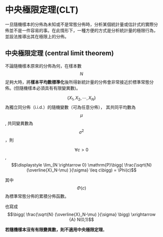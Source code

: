 # 中央極限定理\(CLT\)

一旦隨機樣本的分佈為未知或不是常態分佈時，分析某個統計量或估計式的實際分佈並不是一件容易的事。在此情形下，一種方便的方式是分析統計量的極限行為，並設法推導出其在極限上的分佈。

## 中央極限定理 \(central limit theorem\) 

不論隨機樣本原來的分佈為何，在樣本數$$N$$足夠大時，將**樣本平均數標準化**後所得新統計量的分佈會非常接近於標準常態分佈。\(但隨機樣本必須具有有限變異數\)。

$$\{X_1,X_2,⋯,X_N \}$$為獨立同分佈（i.i.d.）的隨機變數（可為任意分佈）， 其共同平均數為$$\mu$$,  共同變異數為$$ \sigma^2$$，則

$$\forall c > 0$$, $$\displaystyle \lim_{N \rightarrow 0} \mathrm{P}\bigg( \frac{\sqrt{N} (\overline{X}_N-\mu) }{\sigma} \leq c\bigg) = \Phi(c)$$

其中$$\Phi(c)$$為標準常態分佈的累積分佈函數。

也寫成 $$\bigg( \frac{\sqrt{N} (\overline{X}_N-\mu) }{\sigma} \bigg) \xrightarrow {A} N(0,1)$$

**若隨機樣本沒有有限變異數，則不適用中央極限定理**。 



